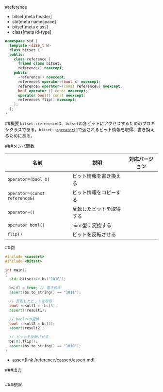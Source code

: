#reference
* bitset[meta header]
* std[meta namespace]
* bitset[meta class]
* class[meta id-type]

```cpp
namespace std {
  template <size_t N>
  class bitset {
  public:
    class reference {
      friend class bitset;
      reference() noexcept;
    public:
      ~reference() noexcept;
      reference& operator=(bool x) noexcept;
      reference& operator=(const reference&) noexcept;
      bool operator~() const noexcept;
      operator bool() const noexcept;
      reference& flip() noexcept;
    };
  };
}
```

##概要
`bitset::reference`は、`bitset`の各ビットにアクセスするためのプロキシクラスである。`bitset::`[`operator[]`](op_at.md)で返されるビット情報を取得、書き換えるためにある。


###メンバ関数

| 名前 | 説明 | 対応バージョン |
|----------------------------|----------------------------------------------------------|-------|
| `operator=(bool x)`           | ビット情報を書き換える   | |
| `operator=(const reference&)` | ビット情報をコピーする   | |
| `operator~()`                 | 反転したビットを取得する | |
| `operator bool()`             | `bool`型に変換する       | |
| `flip()`                      | ビットを反転させる       | |


##例
```cpp
#include <cassert>
#include <bitset>

int main()
{
  std::bitset<4> bs("1010");

  bs[0] = true; // 書き換え
  assert(bs.to_string() == "1011");

  // 反転したビットを取得
  bool result1 = ~bs[3];
  assert(!result1);

  // boolへの変換
  bool result2 = bs[3];
  assert(result2);

  // ビットを反転させる
  bs[0].flip();
  assert(bs.to_string() == "1010");
}
```
* assert[link /reference/cassert/assert.md]

###出力
```
```

###参照

